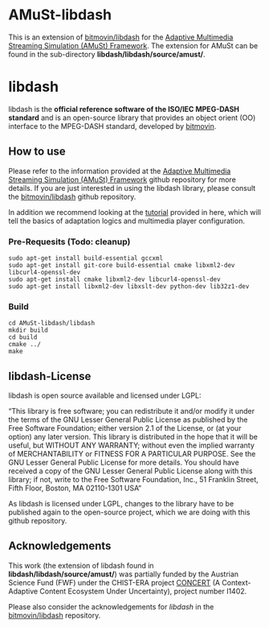 # AMuSt-libdash

This is an extension of [bitmovin/libdash](https://github.com/bitmovin/libdash) for the [Adaptive Multimedia Streaming Simulation (AMuSt) Framework](https://github.com/ChristianKreuzberger/AMuSt-Simulator). The extension for AMuSt can be found in the sub-directory **libdash/libdash/source/amust/**.

# libdash

libdash is the **official reference software of the ISO/IEC MPEG-DASH standard** and is an open-source library that provides an object orient (OO) interface to the MPEG-DASH standard, developed by [bitmovin](http://www.bitmovin.com).


## How to use

Please refer to the information provided at the [Adaptive Multimedia Streaming Simulation (AMuSt) Framework](https://github.com/ChristianKreuzberger/AMuSt-Simulator) github repository for more details. If you are just interested in using the libdash library, please consult the [bitmovin/libdash](https://github.com/bitmovin/libdash) github repository.

In addition we recommend looking at the [tutorial](tutorial.md) provided in here, which will tell the basics of adaptation logics and multimedia player configuration.

### Pre-Requesits (Todo: cleanup)

    sudo apt-get install build-essential gccxml
    sudo apt-get install git-core build-essential cmake libxml2-dev libcurl4-openssl-dev
    sudo apt-get install cmake libxml2-dev libcurl4-openssl-dev
    sudo apt-get install libxml2-dev libxslt-dev python-dev lib32z1-dev

### Build

    cd AMuSt-libdash/libdash
    mkdir build
    cd build
    cmake ../
    make

## libdash-License

libdash is open source available and licensed under LGPL:

“This library is free software; you can redistribute it and/or modify it under the terms of the GNU Lesser General Public License as published by the Free Software Foundation; either version 2.1 of the License, or (at your option) any later version.
This library is distributed in the hope that it will be useful, but WITHOUT ANY WARRANTY; without even the implied warranty of MERCHANTABILITY or FITNESS FOR A PARTICULAR PURPOSE. See the GNU Lesser General Public License for more details.
You should have received a copy of the GNU Lesser General Public License along with this library; if not, write to the Free Software Foundation, Inc., 51 Franklin Street, Fifth Floor, Boston, MA 02110-1301 USA“

As libdash is licensed under LGPL, changes to the library have to be published again to the open-source project, which we are doing with this github repository.



## Acknowledgements
This work (the extension of libdash found in **libdash/libdash/source/amust/**) was partially funded by the Austrian Science Fund (FWF) under the CHIST-ERA project [CONCERT](http://www.concert-project.org/) 
(A Context-Adaptive Content Ecosystem Under Uncertainty), project number I1402.

Please also consider the acknowledgements for *libdash* in the [bitmovin/libdash](https://github.com/bitmovin/libdash) repository.

